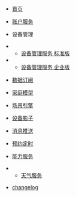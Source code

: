 * [首页](zh-cn/)
* [账户服务](zh-cn/Account)
* 设备管理
* * [设备管理服务 标准版](zh-cn/DevicesStandard)
* * [设备管理服务 企业版](zh-cn/DevicesEnterprise)
* [数据订阅](zh-cn/DataSubscription)
* [家庭模型](zh-cn/Family)
* [场景引擎](zh-cn/IFTTT)
* [设备影子](zh-cn/DevicesShadow)
* [消息推送](zh-cn/MessagePush)
* [预约定时](zh-cn/Scheduler)
* [能力服务](zh-cn/CapacityService)
* * [天气服务](zh-cn/CapacityService_Weather)

* [changelog](zh-cn/ChangeLog)

